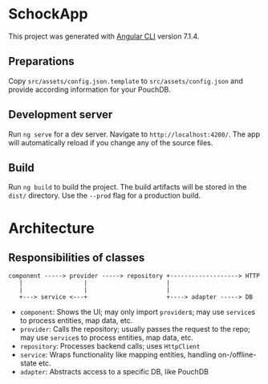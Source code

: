# SchockApp

This project was generated with [Angular CLI](https://github.com/angular/angular-cli) version 7.1.4.

## Preparations

Copy `src/assets/config.json.template` to `src/assets/config.json` and provide according information for your PouchDB.

## Development server

Run `ng serve` for a dev server. Navigate to `http://localhost:4200/`. The app will automatically reload if you change any of the source files.

## Build

Run `ng build` to build the project. The build artifacts will be stored in the `dist/` directory. Use the `--prod` flag for a production build.

# Architecture

## Responsibilities of classes

```
component -----> provider -----> repository +-------------------> HTTP
   |                 |                      |
   |                 |                      |
   +---> service <---+                      +----> adapter -----> DB
```

* `component`: Shows the UI; may only import `provider`s; may use `service`s to process entities, map data, etc.
* `provider`: Calls the repository; usually passes the request to the repo; may use `service`s to process entities, map data, etc.
* `repository`: Processes backend calls; uses `HttpClient`
* `service`: Wraps functionality like mapping entities, handling on-/offline-state etc.
* `adapter`: Abstracts access to a specific DB, like PouchDB
